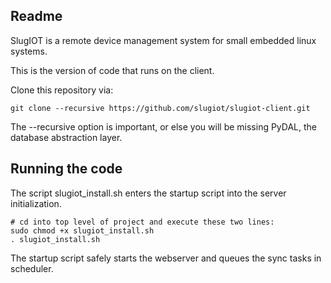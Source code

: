 ## Readme

SlugIOT is a remote device management system for small embedded linux systems.

This is the version of code that runs on the client.

Clone this repository via: 

    git clone --recursive https://github.com/slugiot/slugiot-client.git

The --recursive option is important, or else you will be missing PyDAL, the database abstraction layer. 

## Running the code

The script slugiot_install.sh enters the startup script into the server initialization.

    # cd into top level of project and execute these two lines:
    sudo chmod +x slugiot_install.sh
    . slugiot_install.sh
    
The startup script safely starts the webserver and queues the sync tasks in scheduler.
